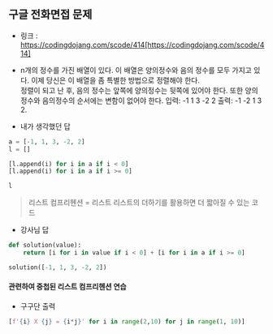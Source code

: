 ## 구글 전화면접 문제

-   링크 : https://codingdojang.com/scode/414[https://codingdojang.com/scode/414]
-   n개의 정수를 가진 배열이 있다. 이 배열은 양의정수와 음의 정수를 모두 가지고 있다. 이제 당신은 이 배열을 좀 특별한 방법으로 정렬해야 한다. <br/>  정렬이 되고 난 후, 음의 정수는 앞쪽에 양의정수는 뒷쪽에 있어야 한다. 또한 양의정수와 음의정수의 순서에는 변함이 없어야 한다.
   입력:  -1 1 3 -2 2        출력: -1 -2 1 3 2.


-   내가 생각했던 답

```py
a = [-1, 1, 3, -2, 2]
l = []

[l.append(i) for i in a if i < 0]
[l.append(i) for i in a if i >= 0]    

l
```

  > 리스트 컴프리헨션 = 리스트
  > 리스트의 더하기를 활용하면 더 짧아질 수 있는 코드

-   강사님 답

```py
def solution(value):
    return [i for i in value if i < 0] + [i for i in a if i >= 0]

solution([-1, 1, 3, -2, 2])
```


#### 관련하여 중첩된 리스트 컴프리헨션 연습
- 구구단 출력

```py
[f'{i} X {j} = {i*j}' for i in range(2,10) for j in range(1, 10)]
```
